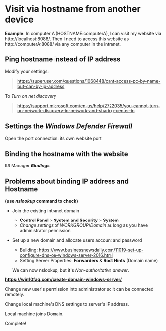 # Visit via hostname from another device

**Example**: In computer A (HOSTNAME:computerA), I can visit my website via http://localhost:8088/. Then I need to access this website as http://computerA:8088/ via any computer in the intranet.

## Ping hostname instead of IP address
Modify your settings:
> https://superuser.com/questions/1068448/cant-access-pc-by-name-but-can-by-ip-address

To *Turn on net discovery*
> https://support.microsoft.com/en-us/help/2722035/you-cannot-turn-on-network-discovery-in-network-and-sharing-center-in

## Settings the *Windows Defender Firewall*
Open the port connection: its own website port

## Binding the hostname with the website
IIS Manager ***Bindings***

## Problems about binding IP address and Hostname 
**(use *nslookup* command to check)**
- Join the existing intranet domain
  - **Control Panel** > **System and Security** > **System**
  - *Change settings* of *WORKGROUP*/*Domain* as long as you have administrator permission
- Set up a new domain and allocate users account and password
  - Building: https://www.businessnewsdaily.com/11019-set-up-configure-dns-on-windows-server-2016.html
  - Setting Server Properties: **Forwarders** & **Root Hints** (Domain name)
  
  We can now nslookup, but it's *Non-authoritative answer*.

**https://win10faq.com/create-domain-windows-server/**

Change new user's permission into administrator so it can be connected remotely.

Change local machine's DNS settings to server's IP address.

Local machine joins Domain.

Complete!
